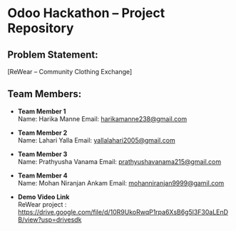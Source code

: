 # Odoo Hackathon – Project Repository

## Problem Statement:
[ReWear – Community Clothing Exchange]

## Team Members:

- **Team Member 1**  
  Name: Harika Manne 
  Email: harikamanne238@gmail.com

- **Team Member 2**  
  Name: Lahari Yalla 
  Email: yallalahari2005@gmail.com

- **Team Member 3**  
  Name: Prathyusha Vanama
  Email: prathyushavanama215@gmail.com

- **Team Member 4**  
  Name: Mohan Niranjan Ankam 
  Email: mohanniranjan9999@gamil.com
  
- **Demo Video Link**  
  ReWear project : https://drive.google.com/file/d/10R9UkoRwqP1rpa6XsB6g5l3F30aLEnDB/view?usp=drivesdk

  
